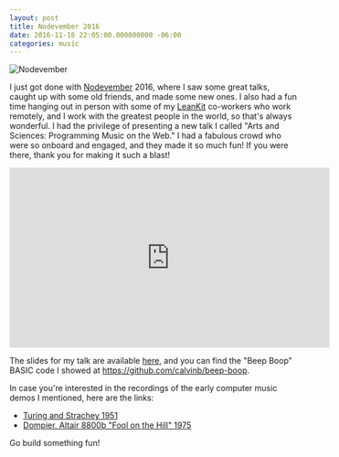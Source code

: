 ```yaml
---
layout: post
title: Nodevember 2016
date: 2016-11-16 22:05:00.000000000 -06:00
categories: music
---
```

<div class="kg-card-markdown"><p><img src="https://pbs.twimg.com/profile_images/642086927173316608/wi7FHPE7.png" alt="Nodevember"></p>
<p>I just got done with <a href="http://nodevember.org/">Nodevember</a> 2016, where I saw some great talks, caught up with some old friends, and made some new ones. I also had a fun time hanging out in person with some of my <a href="https://www.leankit.com">LeanKit</a> co-workers who work remotely, and I work with the greatest people in the world, so that's always wonderful. I had the privilege of presenting a new talk I called &quot;Arts and Sciences: Programming Music on the Web.&quot; I had a fabulous crowd who were so onboard and engaged, and they made it so much fun! If you were there, thank you for making it such a blast!</p>
<iframe width="560" height="315" src="https://www.youtube.com/embed/BI07FgIDEYM" frameborder="0" allowfullscreen></iframe>
<p>The slides for my talk are available <a href="https://docs.google.com/presentation/d/1XRB9_aLJa-hV9CKE60cQt4_vfQAFw_iaGK5H9P8jWpE">here</a>, and you can find the &quot;Beep Boop&quot; BASIC code I showed at <a href="https://github.com/calvinb/beep-boop">https://github.com/calvinb/beep-boop</a>.</p>
<p>In case you're interested in the recordings of the early computer music demos I mentioned, here are the links:</p>
<ul>
<li><a href="https://www.theguardian.com/science/2016/sep/26/first-recording-computer-generated-music-created-alan-turing-restored-enigma-code">Turing and Strachey 1951</a></li>
<li><a href="https://www.youtube.com/watch?v=fgYhVnmeWrk">Dompier, Altair 8800b &quot;Fool on the Hill&quot; 1975</a></li>
</ul>
<p>Go build something fun!</p>
</div>
